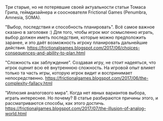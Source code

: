 Три старые, но не потерявшие своей актуальности статьи Томаса Грипа, геймдизайнера и сооснователя Frictional Games (Penumbra, Amnesia, SOMA).

"Выбор, последствия и способность планировать". Всё самое важное сказано в заголовке :) Для того, чтобы игрок мог осмысленно играть, выбор должен иметь последствия, которые можно предположить заранее, и это даёт возможность игроку планировать дальнейшие действия.
https://frictionalgames.blogspot.com/2017/06/choices-consequences-and-ability-to-plan.html

"Сложность как заблуждение". Создавая игру, не стоит надеяться, что игрок оценит всю её внутреннюю сложность. На игровой опыт влияет только та часть игры, которую игрок видит и воспринимает непосредственно.
https://frictionalgames.blogspot.com/2017/06/the-complexity-fallacy.html

"Иллюзия аналогового мира". Когда нет явных вариантов выбора, играть интереснее. Но почему? В статье разбираются причины этого, и рассматриваются способы, как этого достичь.
https://frictionalgames.blogspot.com/2017/07/the-illusion-of-analog-world.html